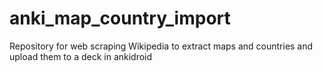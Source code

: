 # anki_map_country_import
Repository for web scraping Wikipedia to extract maps and countries and upload them to a deck in ankidroid
